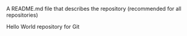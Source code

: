 A README.md file that describes the repository (recommended for all repositories)


Hello World repository for Git


